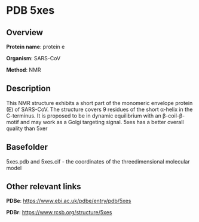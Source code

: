 # PDB 5xes

## Overview

**Protein name**: protein e

**Organism**: SARS-CoV

**Method**: NMR

## Description

This NMR structure exhibits a short part of the monomeric envelope protein (E) of SARS-CoV. The structure covers 9 residues of the short α-helix in the C-terminus. It  is proposed to be in dynamic equilibrium with an β-coil-β-motif and may work as a Golgi targeting signal.  5xes has a better overall quality than 5xer

## Basefolder

5xes.pdb and 5xes.cif - the coordinates of the threedimensional molecular model



## Other relevant links 
**PDBe**:  https://www.ebi.ac.uk/pdbe/entry/pdb/5xes
 
**PDBr**: https://www.rcsb.org/structure/5xes 
